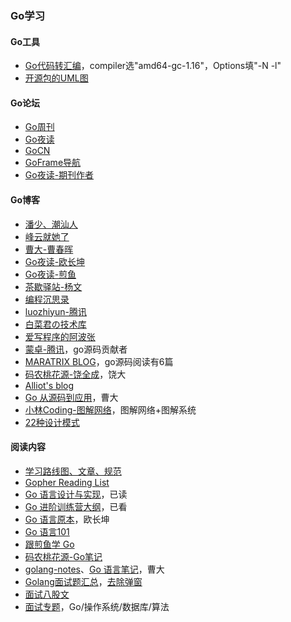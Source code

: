 ### Go学习

#### Go工具
* [Go代码转汇编](https://go.godbolt.org/)，compiler选"amd64-gc-1.16"，Options填"-N -l"
* [开源包的UML图](https://www.dumels.com)

#### Go论坛
* [Go周刊](https://studygolang.com/go/weekly)
* [Go夜读](https://talkgo.org/latest)
* [GoCN](https://gocn.vip/)
* [GoFrame导航](https://goframe.org/pages/viewpage.action?pageId=3672756)
* [Go夜读-期刊作者](https://github.com/talkgo/night/#contributors-1)

#### Go博客
* [潘少、潮汕人](https://strikefreedom.top/reading-list)
* [峰云就她了](http://xiaorui.cc/)
* [曹大-曹春晖](https://xargin.com/readings/)
* [Go夜读-欧长坤](https://blog.changkun.de/)
* [Go夜读-煎鱼](https://eddycjy.com/posts/)
* [茶歇驿站-杨文](https://maiyang.me/)
* [编程沉思录](https://www.cyhone.com/articles/think-in-sync-pool/)
* [luozhiyun-腾讯](https://www.luozhiyun.com/)
* [白菜君の技术库](https://whiteccinn.github.io/)
* [爱写程序的阿波张](https://www.cnblogs.com/abozhang/)
* [蒙卓-腾讯](https://mzh.io/)，go源码贡献者
* [MARATRIX BLOG](https://maratrix.cn/)，go源码阅读有6篇
* [码农桃花源-饶全成](https://www.qcrao.com/)，饶大
* [Alliot's blog](https://www.iots.vip/post/mind/love-mentality.html)
* [Go 从源码到应用](https://gocn.vip/column/L4RWxzHVQO)，曹大
* [小林Coding-图解网络](https://xiaolincoding.com/)，图解网络+图解系统
* [22种设计模式](https://refactoringguru.cn/design-patterns/catalog)

#### 阅读内容
* [学习路线图、文章、规范](https://github.com/yongxinz/gopher)
* [Gopher Reading List](https://github.com/qichengzx/gopher-reading-list-zh_CN)
* [Go 语言设计与实现](https://draveness.me/golang/)，已读
* [Go 进阶训练营大纲](https://shimo.im/docs/vX9YgCchV3XwgYTH/read)，已看
* [Go 语言原本](https://golang.design/under-the-hood/)，欧长坤
* [Go 语言101](https://gfw.go101.org/article/101.html)
* [跟煎鱼学 Go](https://eddycjy.gitbook.io/golang/)
* [码农桃花源-Go笔记](https://golang.design/go-questions)
* [golang-notes](https://github.com/cch123/golang-notes)、[Go 语言笔记](https://go.xargin.com/)，曹大
* [Golang面试题汇总](https://www.golangroadmap.com/interview/books/questions/golang/)，[去除弹窗](javascript:document.getElementsByClassName%28'v-dialog-container'%29[0].remove%28%29;)
* [面试八股文](https://www.topgoer.cn/docs/gomianshiti/gomianshiti-1dd225t6esqld)
* [面试专题](https://bytemode.github.io/interview/)，Go/操作系统/数据库/算法

